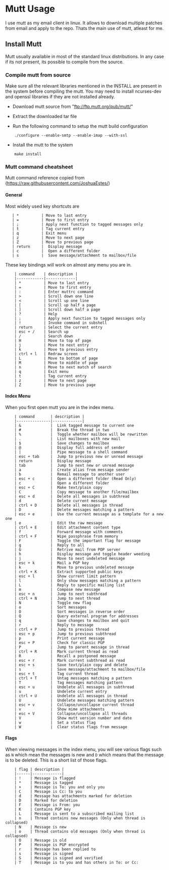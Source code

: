 # Mutt Usage
I use mutt as my email client in linux. It allows to download multiple patches from
email and apply to the repo. Thats the main use of mutt, atleast for me.

## Install Mutt
Mutt usually available in most of the standard linux distributions. In any case if its not present, its possible to compile from the source.

### Compile mutt from source
Make sure all the relevant libraries mentioned in the INSTALL are present in the
system before compiling the mutt. You may need to install ncurses-dev and openssl
libraries if they are not installed already.

* Download mutt source from "ftp://ftp.mutt.org/pub/mutt/"

* Extract the downloaded tar file

* Run the following command to setup the mutt build configuration

```
	./configure --enable-smtp --enable-imap --with-ssl

```

* Install the mutt to the system

```
	make install
```

### Mutt command cheatsheet

Mutt command reference copied from (https://raw.githubusercontent.com/JoshuaEstes/)

#### General

Most widely used key shortcuts are

       | *          | Move to last entry
       | =          | Move to first entry
       | ;          | Apply next function to tagged messages only
       | t          | Tag current entry
       | q          | Exit menu
       | z          | Move to next page
       | Z          | Move to previous page
       | return     |  Display message
       | c          |  Open a different folder
       | s          |  Save message/attachment to mailbox/file

These key bindings will work on almost any menu you are in.

        | command    | description |
        |------------|-------------|
        | *          | Move to last entry
        | =          | Move to first entry
        | :          | Enter muttrc command
        | >          | Scroll down one line
        | <          | Scroll up one line
        | [          | Scroll up half a page
        | ]          | Scroll down half a page
        | ?          | Help
        | ;          | Apply next function to tagged messages only
        | !          | Invoke command in subshell
        | return     | Select the current entry
        | esc + /    | Search up
        | /          | Search down
        | H          | Move to top of page
        | j          | Move to next entry
        | k          | Move to previous entry
        | ctrl + l   | Redraw screen
        | L          | Move to bottom of page
        | M          | Move to middle of page
        | n          | Move to next match of search
        | q          | Exit menu
        | t          | Tag current entry
        | z          | Move to next page
        | Z          | Move to previous page

#### Index Menu

When you first open mutt you are in the index menu.

        | command       | description |
        |---------------|-------------|
        | &             |  Link tagged message to current one
        | #             |  Break the thread in two
        | %             |  Toggle whether mailbox will be rewritten
        | .             |  List mailboxes with new mail
        | $             |  Save changes to mailbox
        | @             |  Display full address of sender
        | |             |  Pipe message to a shell command
        | esc + tab     |  Jump to previous new or unread message
        | return        |  Display message
        | tab           |  Jump to next new or unread message
        | a             |  Create alias from message sender
        | b             |  Remail message to another user
        | esc + c       |  Open a different folder (Read Only)
        | c             |  Open a different folder
        | esc + C       |  Make text/plain copy
        | C             |  Copy message to another file/mailbox
        | esc + d       |  Delete all messages in subthread
        | d             |  Delete current message
        | ctrl + D      |  Delete all messages in thread
        | D             |  Delete messages matching a pattern
        | esc + e       |  Use the current message as a template for a new one
        | e             |  Edit the raw message
        | ctrl + E      |  Edit attachment content type
        | f             |  Forward message with comments
        | ctrl + F      |  Wipe passphrase from memory
        | F             |  Toggle the important flag for message
        | g             |  Reply to all
        | G             |  Retrive mail from POP server
        | h             |  Display message and toggle header weeding
        | j             |  Move to next undeleted message
        | esc + k       |  Mail a PGP key
        | k             |  Move to previous undeleted message
        | ctrl + K      |  Extract supported public keys
        | esc + l       |  Show current limit pattern
        | l             |  Only show messages matching a pattern
        | L             |  Reply to specific mailing list
        | m             |  Compose new message
        | esc + n       |  Jump to next subthread
        | ctrl + N      |  Jump to next thread
        | N             |  Toggle new flag
        | o             |  Sort messages
        | O             |  Sort messages in reverse order
        | Q             |  Query external program for addresses
        | q             |  Save changes to mailbox and quit
        | r             |  Reply to message
        | ctrl + P      |  Jump to previous thread
        | esc + p       |  Jump to previous subthread
        | p             |  Print current message
        | esc + P       |  Check for classic PGP
        | P             |  Jump to parent message in thread
        | ctrl + R      |  Mark current thread as read
        | R             |  Recall a postponed message
        | esc + r       |  Mark current subthread as read
        | esc + s       |  Save text/plain copy and delete
        | s             |  Save message/attachment to mailbox/file
        | esc + t       |  Tag current thread
        | ctrl + T      |  Untag messages matching a pattern
        | T             |  Tag messages matching pattern
        | esc + u       |  Undelete all messages in subthread
        | u             |  Undelete current entry
        | ctrl + U      |  Undelete all messages in thread
        | U             |  Undelete messages matching pattern
        | esc + v       |  Collapse/uncollapse current thread
        | v             |  Show mime attachments
        | esc + V       |  Collapse/uncollapse all threads
        | V             |  Show mutt version number and date
        | w             |  Set a status flag
        | W             |  Clear status flags from message


#### Flags

When viewing messages in the index menu, you will see various flags such as `N` which mean
the messages is new and `D` which means that the message is to be deleted. This is a short
list of those flags.

        | flag | description |
        |------|-------------|
        | !    | Message is flagged
        | *    | Message is tagged
        | +    | Message is To: you and only you
        | C    | Message is Cc: to you
        | d    | Message has attachments marked for deletion
        | D    | Marked for deletion
        | F    | Message is From: you
        | K    | Contains PGP key
        | L    | Message is sent to a subscribed mailing list
        | n    | Thread contains new messages (Only when thread is collapsed)
        | N    | Message is new
        | o    | Thread contains old messages (Only when thread is collapsed)
        | O    | Message is old
        | P    | Message is PGP encrypted
        | r    | Message has been replied to
        | s    | Message is signed
        | S    | Message is signed and verified
        | T    | Message is to you and has others in To: or Cc:


